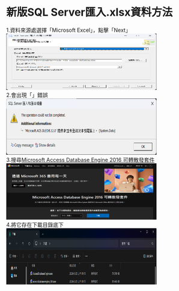 # 新版SQL Server匯入.xlsx資料方法 
1.資料來源處選擇「Microsoft Excel」，點擊「Next」  
<img width="400" height="150" src="/Image/1.png"/>  
2.會出現「」錯誤  
<img width="400" height="150" src="/Image/2.png"/>    
3.搜尋[Microsoft Access Database Engine 2016 可轉散發套件](https://www.microsoft.com/zh-tw/download/details.aspx?id=54920)  
<img width="400" height="150" src="/Image/3.png"/>  
4.將它存在下載目錄底下  
<img width="400" height="150" src="/Image/4.png"/>  
